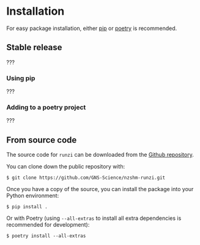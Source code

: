 # Installation

For easy package installation, either [pip][] or [poetry][] is recommended.

## Stable release

???


### Using pip

???

### Adding to a poetry project

???

## From source code

The source code for `runzi` can be downloaded from the [Github repository][].

You can clone down the public repository with:

```console
$ git clone https://github.com/GNS-Science/nzshm-runzi.git
```

Once you have a copy of the source, you can install the package into your
Python environment:

```console
$ pip install .
```

Or with Poetry (using `--all-extras` to install all extra dependencies is
recommended for development):
```console
$ poetry install --all-extras
```


[poetry]: https://python-poetry.org/
[pip]: https://pip.pypa.io
[Python installation guide]: http://docs.python-guide.org/en/latest/starting/installation/
[Github repository]: https://github.com/GNS-Science/nzshm-runzi